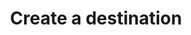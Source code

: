---
# -------------------------- #
#      ENDPOINT DETAILS      #
# -------------------------- #

product-type: "connect"
content-type: "api-endpoint"
endpoint: "destinations"
key: "create-a-destination"
version: "4"


# -------------------------- #
#       METHOD DETAILS       #
# -------------------------- #

title: "Create a destination"
method: "post"
short-url: |
  /v{{ endpoint.version }}{{ object.endpoint-url }}
full-url: |
  {{ api.base-url }}{{ endpoint.short-url | flatify }}
short: "{{ api.core-objects.destinations.create.short }}"
description: |
  {{ api.core-objects.destinations.create.description | flatify }}

  Refer to the [Destination and source API availability reference]({{ link.connect.guides.connection-reference | prepend: site.baseurl | append: "#destinations-api-availability" }}) for info on the destinations that are available in the API.


# -------------------------- #
#       METHOD ARGUMENTS     #
# -------------------------- #

arguments:
  - name: "type"
    required: true
    type: "string"
    description: "{{ connect.common.attributes.destination-type | flatify }}"

  - name: "properties"
    required: true
    type: "object"
    description: "A [Destination Form Property object]({{ api.form-properties.destination-forms.section }}) corresponding to the value of `type`."


# -------------------------- #
#           RETURNS          #
# -------------------------- #

returns: |
  If successful, the API will return a status of `200 OK` and a [Destination object]({{ api.core-objects.destinations.object }}) with a `report_card` property.

  The `report_card` property contains the [Destination Report Card object]({{ api.data-structures.report-cards.destination.section }}) for the destination's configuration status.


# ------------------------------ #
#   EXAMPLE REQUEST & RESPONSES  #
# ------------------------------ #

examples:
  - type: "Request"
    language: "json"
    subexamples:
      - type: "Create a PostgreSQL destination"
        code: |
          curl -X {{ endpoint.method | upcase }} {{ endpoint.full-url | flatify | strip_newlines }}
               -H "Authorization: Bearer <ACCESS_TOKEN>" 
               -H "Content-Type: application/json"
               -d "{
                    "type":"postgres",
                    "properties": {
                      "host":"<HOST>",
                      "port":"5432",
                      "username":"stitch",
                      "database":"demni2mf59dt10",
                      "password":"<PASSWORD>",
                      "ssl":false
                      }
                   }"


  - type: "Response"
    language: "json"
    subexamples:
      - type: "PostgreSQL destination response"
        code: |
          {
            "properties": {
              "database": "demni2mf59dt10",
              "encryption_type": "none",
              "host": "<HOST>",
              "port": "5432",
              "ssl": "true",
              "status": "1",
              "username": "stitch"
            },
            "updated_at": "2019-05-24T18:04:08Z",
            "name": "Default Warehouse",
            "type": "postgres",
            "deleted_at": null,
            "system_paused_at": null,
            "stitch_client_id": 116078,
            "paused_at": null,
            "id": 155582,
            "display_name": null,
            "created_at": "2019-05-24T18:03:50Z",
            "report_card": {
              "type": "postgres",
              "current_step": 2,
              "current_step_type": "fully_configured",
              "steps": [
                {
                  "type": "form",
                  "properties": [
                    {
                      "name": "database",
                      "is_required": true,
                      "is_credential": false,
                      "system_provided": false,
                      "property_type": "user_provided",
                      "json_schema": {
                        "type": "string"
                      },
                      "provided": true
                    },
                    {
                      "name": "encryption_host",
                      "is_required": false,
                      "is_credential": false,
                      "system_provided": false,
                      "property_type": "user_provided",
                      "json_schema": {
                        "anyOf": [
                          {
                            "type": "string",
                            "format": "ipv4"
                          },
                          {
                            "type": "string",
                            "format": "ipv6"
                          },
                          {
                            "type": "string",
                            "format": "hostname"
                          }
                        ]
                      },
                      "provided": false
                    },
                    {
                      "name": "encryption_port",
                      "is_required": false,
                      "is_credential": false,
                      "system_provided": false,
                      "property_type": "user_provided",
                      "json_schema": {
                        "type": "string",
                        "pattern": "^\\d+$"
                      },
                      "provided": false
                    },
                    {
                      "name": "encryption_type",
                      "is_required": true,
                      "is_credential": false,
                      "system_provided": false,
                      "property_type": "user_provided",
                      "json_schema": {
                        "type": "string",
                        "pattern": "^(ssh|none)$"
                      },
                      "provided": true
                    },
                    {
                      "name": "encryption_username",
                      "is_required": false,
                      "is_credential": false,
                      "system_provided": false,
                      "property_type": "user_provided",
                      "json_schema": {
                        "type": "string"
                      },
                      "provided": false
                    },
                    {
                      "name": "host",
                      "is_required": true,
                      "is_credential": false,
                      "system_provided": false,
                      "property_type": "user_provided",
                      "json_schema": {
                        "anyOf": [
                          {
                            "type": "string",
                            "format": "ipv4"
                          },
                          {
                            "type": "string",
                            "format": "ipv6"
                          },
                          {
                            "type": "string",
                            "format": "hostname"
                          }
                        ]
                      },
                      "provided": true
                    },
                    {
                      "name": "password",
                      "is_required": true,
                      "is_credential": true,
                      "system_provided": false,
                      "property_type": "user_provided",
                      "json_schema": {
                        "type": "string"
                      },
                      "provided": true
                    },
                    {
                      "name": "port",
                      "is_required": true,
                      "is_credential": false,
                      "system_provided": false,
                      "property_type": "user_provided",
                      "json_schema": {
                        "type": "string",
                        "pattern": "^\\d+$"
                      },
                      "provided": true
                    },
                    {
                      "name": "ssl",
                      "is_required": true,
                      "is_credential": false,
                      "system_provided": false,
                      "property_type": "user_provided",
                      "json_schema": {
                        "type": "boolean"
                      },
                      "provided": true
                    },
                    {
                      "name": "sslrootcert",
                      "is_required": false,
                      "is_credential": false,
                      "system_provided": false,
                      "property_type": "user_provided",
                      "json_schema": {
                        "type": "string"
                      },
                      "provided": false
                    },
                    {
                      "name": "username",
                      "is_required": true,
                      "is_credential": false,
                      "system_provided": false,
                      "property_type": "user_provided",
                      "json_schema": {
                        "type": "string"
                      },
                      "provided": true
                    }
                  ]
                },
                {
                  "type": "fully_configured",
                  "properties": []
                }
              ]
            }
          }
  - type: "Errors"
---